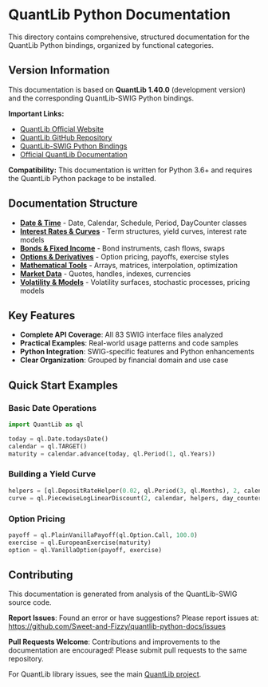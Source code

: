 # QuantLib Python Documentation

This directory contains comprehensive, structured documentation for the QuantLib Python bindings, organized by functional categories.

## Version Information

This documentation is based on **QuantLib 1.40.0** (development version) and the corresponding QuantLib-SWIG Python bindings.

**Important Links:**
- [QuantLib Official Website](https://www.quantlib.org/)
- [QuantLib GitHub Repository](https://github.com/lballabio/QuantLib)
- [QuantLib-SWIG Python Bindings](https://github.com/lballabio/QuantLib-SWIG)
- [Official QuantLib Documentation](https://quantlib-python-docs.readthedocs.io/)

**Compatibility:** This documentation is written for Python 3.6+ and requires the QuantLib Python package to be installed.

## Documentation Structure

- **[Date & Time](01-date-time.md)** - Date, Calendar, Schedule, Period, DayCounter classes
- **[Interest Rates & Curves](02-interest-rates.md)** - Term structures, yield curves, interest rate models  
- **[Bonds & Fixed Income](03-bonds.md)** - Bond instruments, cash flows, swaps
- **[Options & Derivatives](04-options.md)** - Option pricing, payoffs, exercise styles
- **[Mathematical Tools](05-math.md)** - Arrays, matrices, interpolation, optimization
- **[Market Data](06-market-data.md)** - Quotes, handles, indexes, currencies
- **[Volatility & Models](07-volatility.md)** - Volatility surfaces, stochastic processes, pricing models

## Key Features

- **Complete API Coverage**: All 83 SWIG interface files analyzed
- **Practical Examples**: Real-world usage patterns and code samples
- **Python Integration**: SWIG-specific features and Python enhancements
- **Clear Organization**: Grouped by financial domain and use case

## Quick Start Examples

### Basic Date Operations
```python
import QuantLib as ql

today = ql.Date.todaysDate()
calendar = ql.TARGET()
maturity = calendar.advance(today, ql.Period(1, ql.Years))
```

### Building a Yield Curve
```python
helpers = [ql.DepositRateHelper(0.02, ql.Period(3, ql.Months), 2, calendar, ql.ModifiedFollowing, True, day_counter)]
curve = ql.PiecewiseLogLinearDiscount(2, calendar, helpers, day_counter)
```

### Option Pricing
```python
payoff = ql.PlainVanillaPayoff(ql.Option.Call, 100.0)
exercise = ql.EuropeanExercise(maturity)
option = ql.VanillaOption(payoff, exercise)
```

## Contributing

This documentation is generated from analysis of the QuantLib-SWIG source code. 

**Report Issues**: Found an error or have suggestions? Please report issues at: https://github.com/Sweet-and-Fizzy/quantlib-python-docs/issues

**Pull Requests Welcome**: Contributions and improvements to the documentation are encouraged! Please submit pull requests to the same repository.

For QuantLib library issues, see the main [QuantLib project](https://github.com/lballabio/QuantLib/issues).